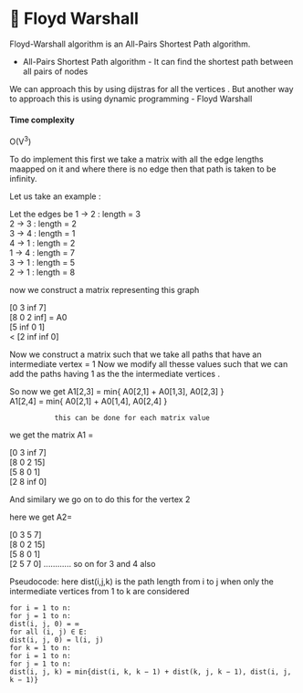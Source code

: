 # :fallen_leaf: Floyd Warshall

Floyd-Warshall algorithm is an All-Pairs Shortest Path algorithm.

- All-Pairs Shortest Path algorithm - It can find the shortest path between all pairs of nodes

We can approach this by  using dijstras for all the vertices .  But another way to approach this is using dynamic programming - Floyd Warshall 

#### Time complexity
O(V<sup>3</sup>)

To do implement this first we take a matrix with all the edge lengths maapped on it and where there is no edge then that path is taken to be infinity. 

Let us take an example :

Let the edges be
1 -> 2 : length = 3 <br>
2 -> 3 : length = 2 <br>
3 -> 4 : length = 1 <br>
4 -> 1 : length = 2 <br>
1 -> 4 : length = 7 <br>
3 -> 1 : length = 5 <br>
2 -> 1 : length = 8 <br>


now we construct a matrix representing this graph

[0 3  inf  7]<br>
[8 0   2  inf]  = A0 <br>
[5 inf 0   1] <br><
[2 inf inf 0] <br>

Now we construct a matrix such that we take all paths that have an intermediate vertex = 1
Now we modify all thesse values such that we can add the paths having 1 as the the intermediate vertices .

So now we get  A1[2,3] = min{ A0[2,1] + A0[1,3], A0[2,3] } <br>
               A1[2,4] = min{ A0[2,1] + A0[1,4], A0[2,4] } <br>

               this can be done for each matrix value 

we get the matrix A1 = 

[0 3  inf  7] <br>
[8 0   2  15]  <br>
[5 8   0   1] <br>
[2 8  inf  0] <br>

And similary we go on to do this for the vertex 2

here we get A2=

[0 3   5  7] <br>
[8 0   2  15]  <br>
[5 8   0   1] <br>
[2 5   7  0] ............ so on for 3 and 4 also <br>

Pseudocode:
here dist(i,j,k) is the path length from i to j when only the intermediate vertices from 1 to k are considered
```
for i = 1 to n:
for j = 1 to n:
dist(i, j, 0) = ∞
for all (i, j) ∈ E:
dist(i, j, 0) = l(i, j)
for k = 1 to n:
for i = 1 to n:
for j = 1 to n:
dist(i, j, k) = min{dist(i, k, k − 1) + dist(k, j, k − 1), dist(i, j, k − 1)}
```
